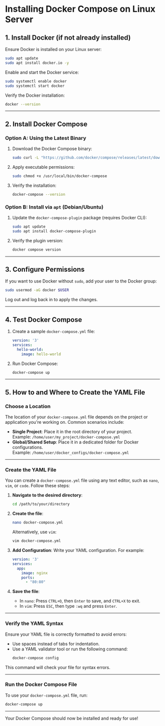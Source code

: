 # Installing Docker Compose on Linux Server

## 1. Install Docker (if not already installed)

Ensure Docker is installed on your Linux server:

```bash
sudo apt update
sudo apt install docker.io -y
```

Enable and start the Docker service:

```bash
sudo systemctl enable docker
sudo systemctl start docker
```

Verify the Docker installation:

```bash
docker --version
```

---

## 2. Install Docker Compose

### Option A: Using the Latest Binary

1. Download the Docker Compose binary:
   ```bash
   sudo curl -L "https://github.com/docker/compose/releases/latest/download/docker-compose-$(uname -s)-$(uname -m)" -o /usr/local/bin/docker-compose
   ```

2. Apply executable permissions:
   ```bash
   sudo chmod +x /usr/local/bin/docker-compose
   ```

3. Verify the installation:
   ```bash
   docker-compose --version
   ```

### Option B: Install via `apt` (Debian/Ubuntu)

1. Update the `docker-compose-plugin` package (requires Docker CLI):
   ```bash
   sudo apt update
   sudo apt install docker-compose-plugin
   ```

2. Verify the plugin version:
   ```bash
   docker compose version
   ```

---

## 3. Configure Permissions

If you want to use Docker without `sudo`, add your user to the Docker group:

```bash
sudo usermod -aG docker $USER
```

Log out and log back in to apply the changes.

---

## 4. Test Docker Compose

1. Create a sample `docker-compose.yml` file:
   ```yaml
   version: '3'
   services:
     hello-world:
       image: hello-world
   ```

2. Run Docker Compose:
   ```bash
   docker-compose up
   ```

---

## 5. How to and Where to Create the YAML File

### Choose a Location

The location of your `docker-compose.yml` file depends on the project or application you're working on. Common scenarios include:

- **Single Project**: Place it in the root directory of your project.  
  Example: `/home/user/my_project/docker-compose.yml`
- **Global/Shared Setup**: Place it in a dedicated folder for Docker configurations.  
  Example: `/home/user/docker_configs/docker-compose.yml`

---

### Create the YAML File

You can create a `docker-compose.yml` file using any text editor, such as `nano`, `vim`, or `code`. Follow these steps:

1. **Navigate to the desired directory**:
   ```bash
   cd /path/to/your/directory
   ```

2. **Create the file**:
   ```bash
   nano docker-compose.yml
   ```

   Alternatively, use `vim`:
   ```bash
   vim docker-compose.yml
   ```

3. **Add Configuration**:
   Write your YAML configuration. For example:
   ```yaml
   version: '3'
   services:
     app:
       image: nginx
       ports:
         - "80:80"
   ```

4. **Save the file**:
   - In `nano`: Press `CTRL+O`, then `Enter` to save, and `CTRL+X` to exit.
   - In `vim`: Press `ESC`, then type `:wq` and press `Enter`.

---

### Verify the YAML Syntax

Ensure your YAML file is correctly formatted to avoid errors:

- Use spaces instead of tabs for indentation.
- Use a YAML validator tool or run the following command:
  ```bash
  docker-compose config
  ```

This command will check your file for syntax errors.

---

### Run the Docker Compose File

To use your `docker-compose.yml` file, run:

```bash
docker-compose up
```

---

Your Docker Compose should now be installed and ready for use!
